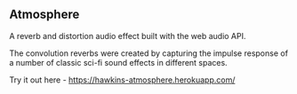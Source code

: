## Atmosphere

A reverb and distortion audio effect built with the web audio API. 

The convolution reverbs were created by capturing the impulse response of a number of classic sci-fi sound effects in different spaces. 

Try it out here - https://hawkins-atmosphere.herokuapp.com/
